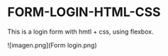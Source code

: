 # FORM-LOGIN-HTML-CSS
This is a login form with hmtl + css, using flexbox.

![imagen.png](Form login.png)
